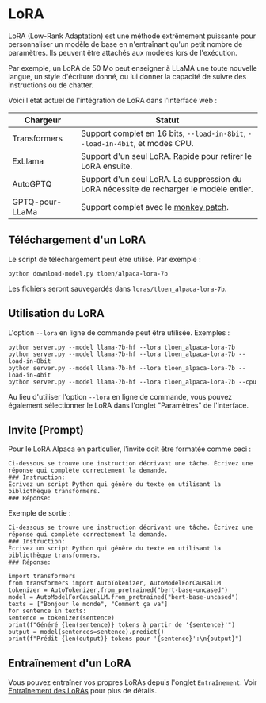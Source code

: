 # LoRA

LoRA (Low-Rank Adaptation) est une méthode extrêmement puissante pour personnaliser un modèle de base en n'entraînant qu'un petit nombre de paramètres. Ils peuvent être attachés aux modèles lors de l'exécution.

Par exemple, un LoRA de 50 Mo peut enseigner à LLaMA une toute nouvelle langue, un style d'écriture donné, ou lui donner la capacité de suivre des instructions ou de chatter.

Voici l'état actuel de l'intégration de LoRA dans l'interface web :

| Chargeur | Statut |
|--------|------|
| Transformers | Support complet en 16 bits, `--load-in-8bit`, `--load-in-4bit`, et modes CPU. |
| ExLlama | Support d'un seul LoRA. Rapide pour retirer le LoRA ensuite. |
| AutoGPTQ | Support d'un seul LoRA. La suppression du LoRA nécessite de recharger le modèle entier.|
| GPTQ-pour-LLaMa | Support complet avec le [monkey patch](https://github.com/oobabooga/text-generation-webui/blob/main/docs/GPTQ-models-(4-bit-mode).md#using-loras-with-gptq-for-llama). |

## Téléchargement d'un LoRA

Le script de téléchargement peut être utilisé. Par exemple :

```
python download-model.py tloen/alpaca-lora-7b
```

Les fichiers seront sauvegardés dans `loras/tloen_alpaca-lora-7b`.

## Utilisation du LoRA

L'option `--lora` en ligne de commande peut être utilisée. Exemples :

```
python server.py --model llama-7b-hf --lora tloen_alpaca-lora-7b
python server.py --model llama-7b-hf --lora tloen_alpaca-lora-7b --load-in-8bit
python server.py --model llama-7b-hf --lora tloen_alpaca-lora-7b --load-in-4bit
python server.py --model llama-7b-hf --lora tloen_alpaca-lora-7b --cpu
```

Au lieu d'utiliser l'option `--lora` en ligne de commande, vous pouvez également sélectionner le LoRA dans l'onglet "Paramètres" de l'interface.

## Invite (Prompt)

Pour le LoRA Alpaca en particulier, l'invite doit être formatée comme ceci :

```
Ci-dessous se trouve une instruction décrivant une tâche. Écrivez une réponse qui complète correctement la demande.
### Instruction:
Écrivez un script Python qui génère du texte en utilisant la bibliothèque transformers.
### Réponse:
```

Exemple de sortie :

```
Ci-dessous se trouve une instruction décrivant une tâche. Écrivez une réponse qui complète correctement la demande.
### Instruction:
Écrivez un script Python qui génère du texte en utilisant la bibliothèque transformers.
### Réponse:

import transformers
from transformers import AutoTokenizer, AutoModelForCausalLM
tokenizer = AutoTokenizer.from_pretrained("bert-base-uncased")
model = AutoModelForCausalLM.from_pretrained("bert-base-uncased")
texts = ["Bonjour le monde", "Comment ça va"]
for sentence in texts:
sentence = tokenizer(sentence)
print(f"Généré {len(sentence)} tokens à partir de '{sentence}'")
output = model(sentences=sentence).predict()
print(f"Prédit {len(output)} tokens pour '{sentence}':\n{output}")
```

## Entraînement d'un LoRA

Vous pouvez entraîner vos propres LoRAs depuis l'onglet `Entraînement`. Voir [Entraînement des LoRAs](Training-LoRAs.md) pour plus de détails.